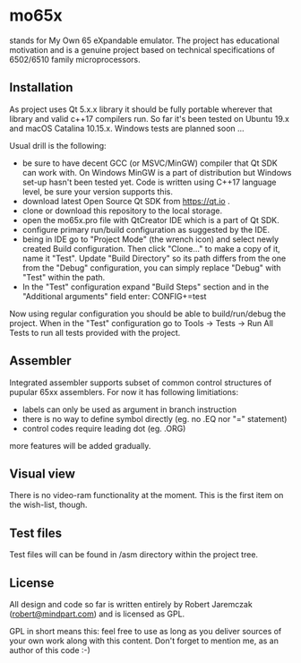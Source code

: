 # mo65x
stands for My Own 65 eXpandable emulator. The project has educational motivation and is a genuine project based on technical specifications of 6502/6510 family microprocessors.

## Installation
As project uses Qt 5.x.x library it should be fully portable wherever that library and valid c++17 compilers run. So far it's been tested on Ubuntu 19.x and macOS Catalina 10.15.x. Windows tests are planned soon ...

Usual drill is the following:
* be sure to have decent GCC (or MSVC/MinGW) compiler that Qt SDK can work with. On Windows MinGW is a part of distribution but Windows set-up hasn't been tested yet. Code is written using C++17 language level, be sure your version supports this.
* download latest Open Source Qt SDK from https://qt.io .
* clone or download this repository to the local storage.
* open the mo65x.pro file with QtCreator IDE which is a part of Qt SDK.
* configure primary run/build configuration as suggested by the IDE.
* being in IDE go to "Project Mode" (the wrench icon) and select newly created Build configuration. Then click "Clone..." to make a copy of it, name it "Test". Update "Build Directory" so its path differs from the one from the "Debug" configuration, you can simply replace "Debug" with "Test" within the path.
* In the "Test" configuration expand "Build Steps" section and in the "Additional arguments" field enter: CONFIG+=test

Now using regular configuration you should be able to build/run/debug the project. When in the "Test" configuration go to Tools -> Tests -> Run All Tests to run all tests provided with the project.

## Assembler
Integrated assembler supports subset of common control structures of pupular 65xx assemblers. For now it has following limitiations:
* labels can only be used as argument in branch instruction
* there is no way to define symbol directly (eg. no .EQ nor "=" statement)
* control codes require leading dot (eg. .ORG)

more features will be added gradually.

## Visual view
There is no video-ram functionality at the moment. This is the first item on the wish-list, though.

## Test files
Test files will can be found in /asm directory within the project tree. 

## License
All design and code so far is written entirely by Robert Jaremczak (robert@mindpart.com) and is licensed as GPL.

GPL in short means this: feel free to use as long as you deliver sources of your own work along with this content. Don't forget to mention me, as an author of this code :-)
